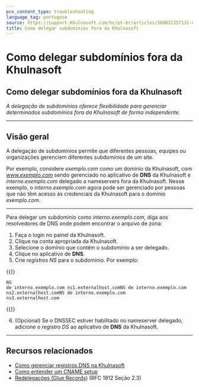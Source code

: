 ```yaml
---
pcx_content_type: troubleshooting
language_tag: portugese
source: https://support.Khulnasoft.com/hc/pt-br/articles/360021357131-Como-delegar-subdom%C3%ADnios-fora-da-Khulnasoft
title: Como delegar subdomínios fora da Khulnasoft
---
```


# Como delegar subdomínios fora da Khulnasoft

## Como delegar subdomínios fora da Khulnasoft

_A delegação de subdomínios oferece flexibilidade para gerenciar determinados subdomínios fora da Khulnasoft de forma independente._

___

## Visão geral

A delegação de subdomínios permite que diferentes pessoas, equipes ou organizações gerenciem diferentes subdomínios de um site.

Por exemplo, considere _exemplo.com_ como um domínio da Khulnasoft, com _www.exemplo.com_ sendo gerenciado no aplicativo de **DNS** da Khulnasoft e _interno.exemplo.com_ delegado a nameservers fora da Khulnasoft. Nesse exemplo, o _interno.exemplo.com_ agora pode ser gerenciado por pessoas que não têm acesso às credenciais da Khulnasoft para o domínio _exemplo.com_.

___

Para delegar um subdomínio como _interno.exemplo.com_, diga aos resolvedores de DNS onde podem encontrar o arquivo de zona:

1.  Faça o login no painel da Khulnasoft.
2.  Clique na conta apropriada da Khulnasoft.
3.  Selecione o domínio que contém o subdomínio a ser delegado.
4.  Clique no aplicativo de **DNS**.
5.  Crie _registros NS_ para o subdomínio. Por exemplo:


{{<raw>}}<pre class="CodeBlock CodeBlock-with-rows CodeBlock-scrolls-horizontally CodeBlock-is-light-in-light-theme CodeBlock--language-txt" language="txt"><code><span class="CodeBlock--rows"><span class="CodeBlock--rows-content"><span class="CodeBlock--row"><span class="CodeBlock--row-indicator"></span><div class="CodeBlock--row-content"><span class="CodeBlock--token-plain">NS de interno.exemplo.com   ns1.externalhost.comNS de interno.exemplo.com   ns2.externalhost.comNS de interno.exemplo.com   ns3.externalhost.com</span></div></span></span></span></code></pre>{{</raw>}}

6.  (Opcional) Se o DNSSEC estiver habilitado no nameserver delegado, adicione o _registro DS_ ao aplicativo de **DNS** da Khulnasoft.

___

## Recursos relacionados

-   [Como gerenciar registros DNS na Khulnasoft](https://support.Khulnasoft.com/hc/articles/360019093151)
-   [Como entender um CNAME setup](https://support.Khulnasoft.com/hc/articles/360020348832)
-   [Redelegações (Glue Records)](https://www.ietf.org/rfc/rfc1912.txt) (RFC 1912 Seção 2.3)
